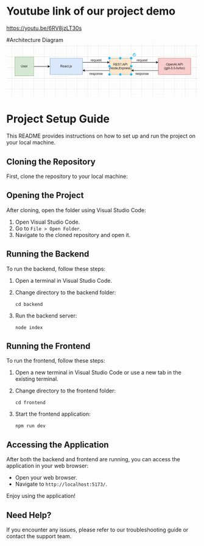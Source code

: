 # Youtube link of our project demo
https://youtu.be/6RV8jzLT30s

#Architecture Diagram
![Alt text](image-1.png)

# Project Setup Guide



This README provides instructions on how to set up and run the project on your local machine.

## Cloning the Repository

First, clone the repository to your local machine:



## Opening the Project

After cloning, open the folder using Visual Studio Code:

1. Open Visual Studio Code.
2. Go to `File > Open Folder`.
3. Navigate to the cloned repository and open it.

## Running the Backend

To run the backend, follow these steps:

1. Open a terminal in Visual Studio Code.
2. Change directory to the backend folder:

    ```
    cd backend
    ```

   

3. Run the backend server:

    ```
    node index
    ```

## Running the Frontend

To run the frontend, follow these steps:

1. Open a new terminal in Visual Studio Code or use a new tab in the existing terminal.
2. Change directory to the frontend folder:

    ```
    cd frontend
    ```

   

3. Start the frontend application:

    ```
    npm run dev
    ```

## Accessing the Application

After both the backend and frontend are running, you can access the application in your web browser:

- Open your web browser.
- Navigate to `http://localhost:5173/`.

Enjoy using the application!

## Need Help?

If you encounter any issues, please refer to our troubleshooting guide or contact the support team.
